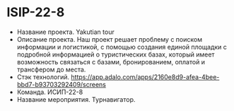 # ISIP-22-8
- Название проекта. Yakutian tour
- Описание проекта. Наш проект решает проблему с поиском информации и логистикой, с помощью создания единой площадки с подробной информацией о туристических базах, который имеет возможность связаться с базами, бронированием, оплатой и трансфером до места.
- Стэк технологий. https://app.adalo.com/apps/2160e8d9-afea-4bee-bbd7-b93703292409/screens
- Команда. ИСИП-22-8
- Название мероприятия. Турнавигатор.
